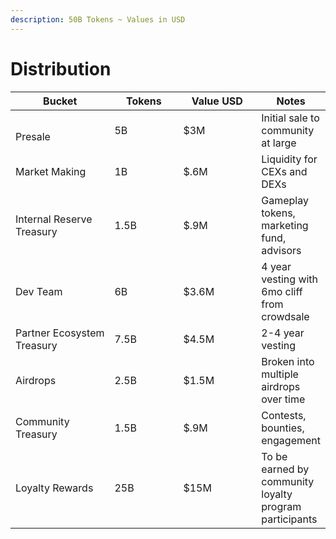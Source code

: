 ```yaml
---
description: 50B Tokens ~ Values in USD
---
```


# Distribution

<table><thead><tr><th width="153">Bucket </th><th width="101">Tokens</th><th width="120">Value USD</th><th>Notes</th></tr></thead><tbody><tr><td><br>Presale</td><td>5B</td><td>$3M</td><td>Initial sale to community at large</td></tr><tr><td>Market Making</td><td>1B</td><td>$.6M</td><td>Liquidity for CEXs and DEXs</td></tr><tr><td>Internal Reserve Treasury</td><td>1.5B</td><td>$.9M</td><td>Gameplay tokens, marketing fund, advisors</td></tr><tr><td>Dev Team</td><td>6B</td><td>$3.6M</td><td>4 year vesting with 6mo cliff from crowdsale</td></tr><tr><td>Partner Ecosystem Treasury</td><td>7.5B</td><td>$4.5M</td><td>2-4 year vesting</td></tr><tr><td>Airdrops</td><td>2.5B</td><td>$1.5M</td><td>Broken into multiple airdrops over time</td></tr><tr><td>Community Treasury</td><td>1.5B</td><td>$.9M</td><td>Contests, bounties, engagement</td></tr><tr><td>Loyalty Rewards</td><td>25B</td><td>$15M</td><td>To be earned by community loyalty program participants</td></tr></tbody></table>
